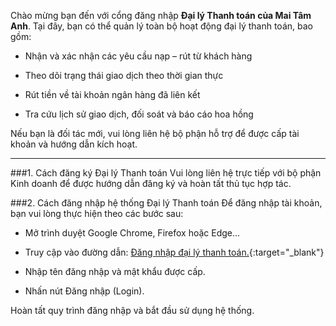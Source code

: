 Chào mừng bạn đến với cổng đăng nhập **Đại lý Thanh toán của Mai Tâm Anh**.
Tại đây, bạn có thể quản lý toàn bộ hoạt động đại lý thanh toán, bao gồm:

* Nhận và xác nhận các yêu cầu nạp – rút từ khách hàng

* Theo dõi trạng thái giao dịch theo thời gian thực

* Rút tiền về tài khoản ngân hàng đã liên kết

* Tra cứu lịch sử giao dịch, đối soát và báo cáo hoa hồng

Nếu bạn là đối tác mới, vui lòng liên hệ bộ phận hỗ trợ để được cấp tài khoản và hướng dẫn kích hoạt.
***
###1. Cách đăng ký Đại lý Thanh toán
Vui lòng liên hệ trực tiếp với bộ phận Kinh doanh để được hướng dẫn đăng ký và hoàn tất thủ tục hợp tác.

###2. Cách đăng nhập hệ thống Đại lý Thanh toán
Để đăng nhập tài khoản, bạn vui lòng thực hiện theo các bước sau:

* Mở trình duyệt Google Chrome, Firefox hoặc Edge...

* Truy cập vào đường dẫn: [Đăng nhập đại lý thanh toán.](https://cash.maitamanh.vn/login.html){:target="_blank"}

* Nhập tên đăng nhập và mật khẩu được cấp.

* Nhấn nút Đăng nhập (Login).

Hoàn tất quy trình đăng nhập và bắt đầu sử dụng hệ thống.